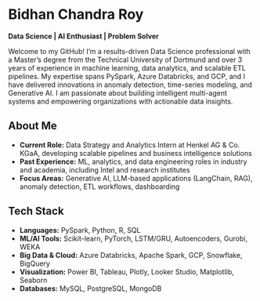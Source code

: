 # Bidhan Chandra Roy

**Data Science | AI Enthusiast | Problem Solver**

Welcome to my GitHub! I’m a results-driven Data Science professional with a Master’s degree from the Technical University of Dortmund and over 3 years of experience in machine learning, data analytics, and scalable ETL pipelines. My expertise spans PySpark, Azure Databricks, and GCP, and I have delivered innovations in anomaly detection, time-series modeling, and Generative AI. I am passionate about building intelligent multi-agent systems and empowering organizations with actionable data insights.

## About Me

- **Current Role:** Data Strategy and Analytics Intern at Henkel AG & Co. KGaA, developing scalable pipelines and business intelligence solutions  
- **Past Experience:** ML, analytics, and data engineering roles in industry and academia, including Intel and research institutes  
- **Focus Areas:** Generative AI, LLM-based applications (LangChain, RAG), anomaly detection, ETL workflows, dashboarding  

## Tech Stack

- **Languages:** PySpark, Python, R, SQL  
- **ML/AI Tools:** Scikit-learn, PyTorch, LSTM/GRU, Autoencoders, Gurobi, WEKA  
- **Big Data & Cloud:** Azure Databricks, Apache Spark, GCP, Snowflake, BigQuery  
- **Visualization:** Power BI, Tableau, Plotly, Looker Studio, Matplotlib, Seaborn  
- **Databases:** MySQL, PostgreSQL, MongoDB


<!--
**bidhan017/bidhan017** is a ✨ _special_ ✨ repository because its `README.md` (this file) appears on your GitHub profile.

Here are some ideas to get you started:

- 🔭 I’m currently working on ...
- 🌱 I’m currently learning ...
- 👯 I’m looking to collaborate on ...
- 🤔 I’m looking for help with ...
- 💬 Ask me about ...
- 📫 How to reach me: ...
- 😄 Pronouns: ...
- ⚡ Fun fact: ...


### 👋 Hi there, I'm [Your Name]!

I'm a **results-driven Data Science professional** currently pursuing a **Master’s in Data Science** at the **Technical University of Dortmund**, with **3+ years of industry experience** in:

- Machine Learning & Predictive Modeling  
- Data Analytics & Scalable ETL Pipelines  
- Cloud Platforms: **Azure Databricks**, **GCP**, and **PySpark**

🧠 **Currently exploring Generative AI & LLMs**, building intelligent multi-agent systems using tools like **LangChain**, **LangSmith**, and **RAG pipelines**. Passionate about translating complex data into real-world insights and building smart, interactive AI systems.

---

🌐 Let’s connect or collaborate on:
- 🧩 LLM + RAG Apps
- 📊 Data-Driven Projects
- 🧪 AI Research and Prototypes

📫 [LinkedIn](https://www.linkedin.com/in/your-link) | 📂 [Portfolio](https://your-portfolio.com) | 🛠️ [Projects](#)

-->

